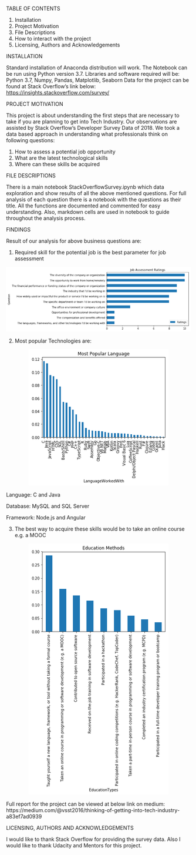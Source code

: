 TABLE OF CONTENTS

1.	Installation
2.	Project Motivation
3.	File Descriptions
4.	How to interact with the project
5.	Licensing, Authors and Acknowledgements

INSTALLATION

Standard installation of Anaconda distribution will work. The Notebook can be run using Python version 3.7. Libraries and software required will be:
Python 3.7, Numpy, Pandas, Matplotlib, Seaborn
Data for the project can be found at Stack Overflow’s link below:
https://insights.stackoverflow.com/survey/ 

PROJECT MOTIVATION

This project is about understanding the first steps that are necessary to take if you are planning to get into Tech Industry. Our observations are assisted by Stack Overflow’s Developer Survey Data of 2018. We took a data based approach in understanding what professionals think on following questions:
1.	How to assess a potential job opportunity
2.	What are the latest technological skills
3.	Where can these skills be acquired

FILE DESCRIPTIONS

There is a main notebook StackOverflowSurvey.ipynb which data exploration and show results of all the above mentioned questions. For full analysis of each question there is a notebook with the questions as their title. All the functions are documented and commented for easy understanding. Also, markdown cells are used in notebook to guide throughout the analysis process.

FINDINGS

Result of our analysis for above business questions are:
1.	Required skill for the potential job is the best parameter for job assessment
<p align="center">
  <img src="images/assess_job.png" title="How to Assess a Job">
</p>

2.	Most popular Technologies are:
<p align="center">
  <img src="images/most_pop_lang.png" title="Most Popular Language">
</p>

Language: C and Java

Database: MySQL and SQL Server

Framework: Node.js and Angular


3.	The best way to acquire these skills would be to take an online course e.g. a MOOC
<p align="center">
  <img src="images/edu_methods.png" title="Education Methods">
</p>
Full report for the project can be viewed at below link on medium:
https://medium.com/@vsst2016/thinking-of-getting-into-tech-industry-a83ef7ad0939 


LICENSING, AUTHORS AND ACKNOWLEDGEMENTS

I would like to thank Stack Overflow for providing the survey data. Also I would like to thank Udacity and Mentors for this project.


